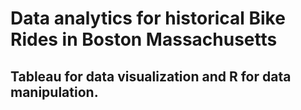# Data analytics for historical Bike Rides in Boston Massachusetts
## Tableau for data visualization and R for data manipulation.
